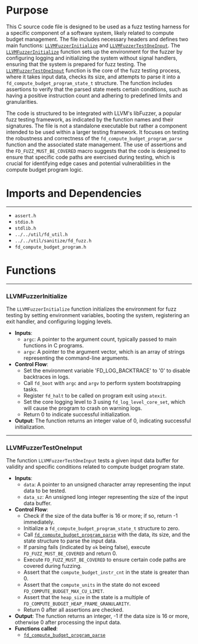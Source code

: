 # Purpose
This C source code file is designed to be used as a fuzz testing harness for a specific component of a software system, likely related to compute budget management. The file includes necessary headers and defines two main functions: [`LLVMFuzzerInitialize`](#LLVMFuzzerInitialize) and [`LLVMFuzzerTestOneInput`](#LLVMFuzzerTestOneInput). The [`LLVMFuzzerInitialize`](#LLVMFuzzerInitialize) function sets up the environment for the fuzzer by configuring logging and initializing the system without signal handlers, ensuring that the system is prepared for fuzz testing. The [`LLVMFuzzerTestOneInput`](#LLVMFuzzerTestOneInput) function is the core of the fuzz testing process, where it takes input data, checks its size, and attempts to parse it into a `fd_compute_budget_program_state_t` structure. The function includes assertions to verify that the parsed state meets certain conditions, such as having a positive instruction count and adhering to predefined limits and granularities.

The code is structured to be integrated with LLVM's libFuzzer, a popular fuzz testing framework, as indicated by the function names and their signatures. The file is not a standalone executable but rather a component intended to be used within a larger testing framework. It focuses on testing the robustness and correctness of the `fd_compute_budget_program_parse` function and the associated state management. The use of assertions and the `FD_FUZZ_MUST_BE_COVERED` macro suggests that the code is designed to ensure that specific code paths are exercised during testing, which is crucial for identifying edge cases and potential vulnerabilities in the compute budget program logic.
# Imports and Dependencies

---
- `assert.h`
- `stdio.h`
- `stdlib.h`
- `../../util/fd_util.h`
- `../../util/sanitize/fd_fuzz.h`
- `fd_compute_budget_program.h`


# Functions

---
### LLVMFuzzerInitialize<!-- {{#callable:LLVMFuzzerInitialize}} -->
The `LLVMFuzzerInitialize` function initializes the environment for fuzz testing by setting environment variables, booting the system, registering an exit handler, and configuring logging levels.
- **Inputs**:
    - `argc`: A pointer to the argument count, typically passed to main functions in C programs.
    - `argv`: A pointer to the argument vector, which is an array of strings representing the command-line arguments.
- **Control Flow**:
    - Set the environment variable 'FD_LOG_BACKTRACE' to '0' to disable backtraces in logs.
    - Call `fd_boot` with `argc` and `argv` to perform system bootstrapping tasks.
    - Register `fd_halt` to be called on program exit using `atexit`.
    - Set the core logging level to 3 using `fd_log_level_core_set`, which will cause the program to crash on warning logs.
    - Return 0 to indicate successful initialization.
- **Output**: The function returns an integer value of 0, indicating successful initialization.


---
### LLVMFuzzerTestOneInput<!-- {{#callable:LLVMFuzzerTestOneInput}} -->
The function `LLVMFuzzerTestOneInput` tests a given input data buffer for validity and specific conditions related to compute budget program state.
- **Inputs**:
    - `data`: A pointer to an unsigned character array representing the input data to be tested.
    - `data_sz`: An unsigned long integer representing the size of the input data buffer.
- **Control Flow**:
    - Check if the size of the data buffer is 16 or more; if so, return -1 immediately.
    - Initialize a `fd_compute_budget_program_state_t` structure to zero.
    - Call [`fd_compute_budget_program_parse`](fd_compute_budget_program.h.driver.md#fd_compute_budget_program_parse) with the data, its size, and the state structure to parse the input data.
    - If parsing fails (indicated by `ok` being false), execute `FD_FUZZ_MUST_BE_COVERED` and return 0.
    - Execute `FD_FUZZ_MUST_BE_COVERED` to ensure certain code paths are covered during fuzzing.
    - Assert that the `compute_budget_instr_cnt` in the state is greater than 0.
    - Assert that the `compute_units` in the state do not exceed `FD_COMPUTE_BUDGET_MAX_CU_LIMIT`.
    - Assert that the `heap_size` in the state is a multiple of `FD_COMPUTE_BUDGET_HEAP_FRAME_GRANULARITY`.
    - Return 0 after all assertions are checked.
- **Output**: The function returns an integer, -1 if the data size is 16 or more, otherwise 0 after processing the input data.
- **Functions called**:
    - [`fd_compute_budget_program_parse`](fd_compute_budget_program.h.driver.md#fd_compute_budget_program_parse)


